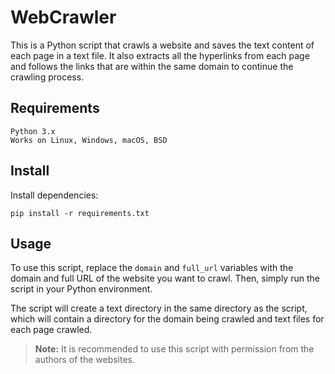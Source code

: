 # WebCrawler

This is a Python script that crawls a website and saves the text content of each page in a text file. It also extracts all the hyperlinks from each page and follows the links that are within the same domain to continue the crawling process.



## Requirements

    Python 3.x
    Works on Linux, Windows, macOS, BSD

## Install
Install dependencies:

    pip install -r requirements.txt

## Usage

To use this script, replace the `domain` and `full_url` variables with the domain and full URL of the website you want to crawl. Then, simply run the script in your Python environment.

The script will create a text directory in the same directory as the script, which will contain a directory for the domain being crawled and text files for each page crawled.

> **Note:** It is recommended to use this script with permission from the authors of the websites.
